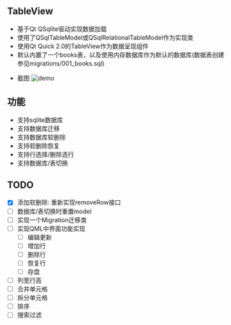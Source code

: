 ## TableView
 - 基于Qt QSqlite驱动实现数据加载
 - 使用了QSqlTableModel或QSqlRelationalTableModel作为实现类
 - 使用Qt Quick 2.0的TableView作为数据呈现组件
 - 默认内置了一个books表，以及使用内存数据库作为默认的数据库(数据表创建参见migrations/001_books.sql)
 
* 截图
 ![demo](https://github.com/yuriyoung/qml-examples/blob/master/assets/img/tableview.jpg)
 
 ## 功能
 - 支持sqlite数据库
 - 支持数据库迁移
 - 支持数据库软删除
 - 支持软删除恢复
 - 支持行选择/删除选行
 - 支持数据库/表切换
 
## TODO
- [x] 添加软删除: 重新实现removeRow接口
- [ ] 数据库/表切换时重置model
- [ ] 实现一个Migration迁移类
- [ ] 实现QML中界面功能实现
  - [ ] 编辑更新
  - [ ] 增加行
  - [ ] 删除行
  - [ ] 恢复行
  - [ ] 存盘
- [ ] 列宽行高
- [ ] 合并单元格
- [ ] 拆分单元格
- [ ] 排序
- [ ] 搜索过滤
